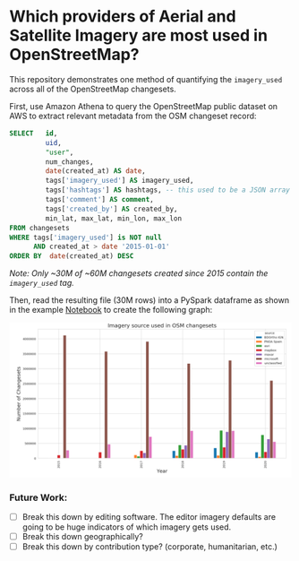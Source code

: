 # Which providers of Aerial and Satellite Imagery are most used in OpenStreetMap?

This repository demonstrates one method of quantifying the `imagery_used` across all of the OpenStreetMap changesets.

First, use Amazon Athena to query the OpenStreetMap public dataset on AWS to extract relevant metadata from the OSM changeset record: 

```sql
SELECT   id,
         uid,
         "user",
         num_changes,
         date(created_at) AS date,
         tags['imagery_used'] AS imagery_used, 
         tags['hashtags'] AS hashtags, -- this used to be a JSON array but spark doesn't like that
         tags['comment'] AS comment,
         tags['created_by'] AS created_by, 
         min_lat, max_lat, min_lon, max_lon
FROM changesets
WHERE tags['imagery_used'] is NOT null
      AND created_at > date '2015-01-01'
ORDER BY  date(created_at) DESC 
```

_Note: Only ~30M of ~60M changesets created since 2015 contain the `imagery_used` tag._

Then, read the resulting file (30M rows) into a PySpark dataframe as shown in the example [Notebook](https://github.com/jenningsanderson/imagery-used-tag/blob/master/OSM%20Changeset%20Imagery%20Tag%20Analysis%20V2.ipynb) to create the following graph:

![Aerial Imagery Graph](docs/aerial-imagery-graph.png)


### Future Work: 

- [ ] Break this down by editing software. The editor imagery defaults are going to be huge indicators of which imagery gets used.
- [ ] Break this down geographically? 
- [ ] Break this down by contribution type? (corporate, humanitarian, etc.)